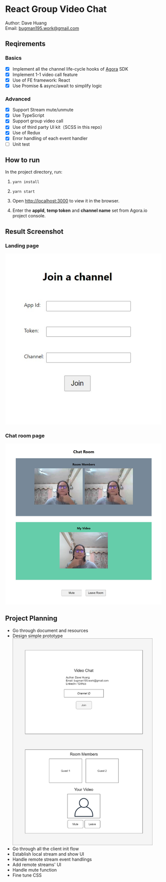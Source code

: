 # React Group Video Chat

Author: Dave Huang  
Email: bugman195.work@gmail.com

## Reqirements

### Basics

- [x] Implement all the channel life-cycle hooks of [Agora](https://www.agora.io/en/) SDK
- [x] Implement 1-1 video call feature
- [x] Use of FE framework: React
- [x] Use Promise & async/await to simplify logic

### Advanced

- [x] Support Stream mute/unmute
- [x] Use TypeScript
- [x] Support group video call
- [x] Use of third party UI kit（SCSS in this repo）
- [x] Use of Redux
- [x] Error handling of each event handler
- [ ] Unit test

## How to run

In the project directory, run:

1. `yarn install`

2. `yarn start`

3. Open [http://localhost:3000](http://localhost:3000) to view it in the browser.

4. Enter the **appId**, **temp token** and **channel name** set from Agora.io project console.

## Result Screenshot

### Landing page

![](./src/res/demo1.jpg)

### Chat room page

![](./src/res/demo2.jpg)

## Project Planning

- Go through document and resources
- Design simple prototype  
  <img src="./src/res/prototype.png" alt="prototype" width="450">
- Go through all the client init flow
- Establish local stream and show UI
- Handle remote stream event handlings
- Add remote streams' UI
- Handle mute function
- Fine tune CSS
